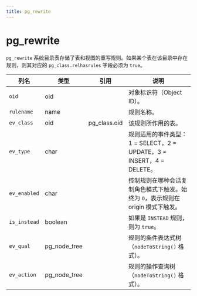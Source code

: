 ```yaml
---
title: pg_rewrite
---
```


# pg_rewrite

`pg_rewrite` 系统目录表存储了表和视图的重写规则。如果某个表在该目录中存在规则，则其对应的 `pg_class.relhasrules` 字段必须为 `true`。

| 列名       | 类型         | 引用              | 说明                                                                 |
|------------|--------------|-------------------|----------------------------------------------------------------------|
| `oid`      | oid          |                   | 对象标识符（Object ID）。                                             |
| `rulename` | name         |                   | 规则名称。                                                            |
| `ev_class` | oid          | pg_class.oid      | 该规则所作用的表。                                                    |
| `ev_type`  | char         |                   | 规则适用的事件类型：1 = SELECT，2 = UPDATE，3 = INSERT，4 = DELETE。    |
| `ev_enabled` | char       |                   | 控制规则在哪种会话复制角色模式下触发。始终为 `O`，表示规则在 origin 模式下触发。 |
| `is_instead` | boolean    |                   | 如果是 `INSTEAD` 规则，则为 `true`。                                  |
| `ev_qual`  | pg_node_tree |                   | 规则的条件表达式树（`nodeToString()` 格式）。                          |
| `ev_action` | pg_node_tree |                   | 规则的操作查询树（`nodeToString()` 格式）。                            |
